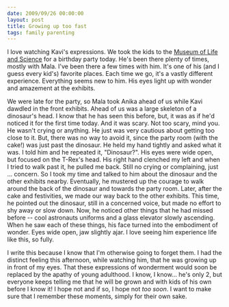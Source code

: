 ```yaml
---
date: 2009/09/26 00:00:00
layout: post
title: Growing up too fast
tags: family parenting
---
```


I love watching Kavi's expressions. We took the kids to the [Museum of Life
and Science](http://www.ncmls.org/) for a birthday party today. He's been
there plenty of times, mostly with Mala. I've been there a few times with
him. It's one of his (and I guess every kid's) favorite places. Each time
we go, it's a vastly different experience. Everything seems new to him. His
eyes light up with wonder and amazement at the exhibits.

We were late for the party, so Mala took Anika ahead of us while Kavi
dawdled in the front exhibits. Ahead of us was a large skeleton of a
dinosaur's head. I know that he has seen this before, but, it was as if
he'd noticed it for the first time today. And it was scary. Not too scary,
mind you. He wasn't crying or anything. He just was very cautious about
getting too close to it. But, there was no way to avoid it, since the party
room (with the cake!) was just past the dinosaur. He held my hand tightly
and asked what it was. I told him and he repeated it, "Dinosaur?". His eyes
were wide open, but focused on the T-Rex's head. His right hand clenched my
left and when I tried to walk past it, he pulled me back. Still no crying
or complaining, just ... concern. So I took my time and talked to him about
the dinosaur and the other exhibits nearby. Eventually, he mustered up the
courage to walk around the back of the dinosaur and towards the party
room. Later, after the cake and festivities, we made our way back to the
other exhibits. This time, he pointed out the dinosaur, still in a
concerned voice, but made no effort to shy away or slow down. Now, he
noticed other things that he had missed before -- cool astronauts uniforms
and a glass elevator slowly ascending. When he saw each of these things,
his face turned into the embodiment of wonder. Eyes wide open, jaw slightly
ajar. I love seeing him experience life like this, so fully.

I write this because I know that I'm otherwise going to forget them. I had
the distinct feeling this afternoon, while watching him, that he was
growing up in front of my eyes. That these expressions of wonderment would
soon be replaced by the apathy of young adulthood. I know, I know... he's
only 2, but everyone keeps telling me that he will be grown and with kids
of his own before I know it! I hope not and if so, I hope not _too soon_. I
want to make sure that I remember these moments, simply for their own sake.
